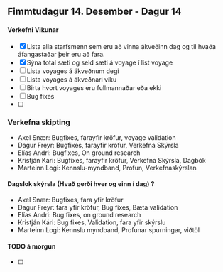 ## Fimmtudagur 14. Desember - Dagur 14

#### Verkefni Vikunar
 - [x] Lista alla starfsmenn sem eru að vinna ákveðinn dag og til hvaða áfangastaðar þeir eru að fara.
 - [x] Sýna total sæti og seld sæti á voyage í list voyage
 - [ ] Lista voyages á ákveðnum degi
 - [ ] Lista voyages á ákveðnari viku
 - [ ] Birta hvort voyages eru fullmannaðar eða ekki 
 - [ ] Bug fixes
 - [ ] 


### Verkefna skipting
- Axel Snær: Bugfixes, farayfir kröfur, voyage validation
- Dagur Freyr: Bugfixes, farayfir kröfur, Verkefna Skýrsla
- Elías Andri: Bugfixes, On ground research
- Kristján Kári: Bugfixes, farayfir kröfur, Verkefna Skýrsla, Dagbók
- Marteinn Logi: Kennslu-myndband, Profun, Verkefnaskýrslan

#### Dagslok skýrsla (Hvað gerði hver og einn í dag) ?

- Axel Snær: Bugfixes, fara yfir kröfur
- Dagur Freyr: fara yfir kröfur, Bug fixes, Bæta validation
- Elías Andri: Bug fixes, on ground research
- Kristján Kári: Bug fixes, Validation, fara yfir skýrslu
- Marteinn Logi: Kennslu myndband, Profunar spurningar, viðtöl

#### TODO á morgun

- [ ]